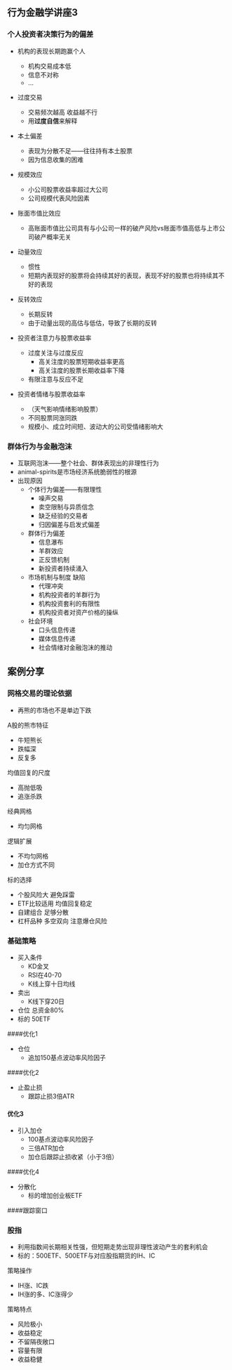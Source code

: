 ## 行为金融学讲座3

### 个人投资者决策行为的偏差

*   机构的表现长期跑赢个人
    *   机构交易成本低
    *   信息不对称
    *   ...

*   过度交易
    *   交易频次越高 收益越不行
    *   用**过度自信**来解释
*   本土偏差
    *   表现为分散不足——往往持有本土股票
    *   因为信息收集的困难
*   规模效应
    *   小公司股票收益率超过大公司
    *   公司规模代表风险因素
*   账面市值比效应
    *   高账面市值比公司具有与小公司一样的破产风险vs账面市值高低与上市公司破产概率无关
*   动量效应
    *   惯性
    *   短期内表现好的股票将会持续其好的表现，表现不好的股票也将持续其不好的表现
*   反转效应
    *   长期反转
    *   由于动量出现的高估与低估，导致了长期的反转
*   投资者注意力与股票收益率
    *   过度关注与过度反应
        *   高关注度的股票短期收益率更高
        *   高关注度的股票长期收益率下降
    *   有限注意与反应不足
*   投资者情绪与股票收益率
    *   （天气影响情绪影响股票）
    *   不同股票同涨同跌
    *   规模小、成立时间短、波动大的公司受情绪影响大

### 群体行为与金融泡沫

*   互联网泡沫——整个社会、群体表现出的非理性行为
*   animal-spirits是市场经济系统脆弱性的根源
*   出现原因
    *   个体行为偏差——有限理性
        *   噪声交易
        *   卖空限制与异质信念
        *   缺乏经验的交易者
        *   归因偏差与启发式偏差
    *   群体行为偏差
        *   信息瀑布
        *   羊群效应
        *   正反馈机制
        *   新投资者持续涌入
    *   市场机制与制度 缺陷
        *   代理冲突
        *   机构投资者的羊群行为
        *   机构投资套利的有限性
        *   机构投资者对资产价格的操纵
    *   社会环境
        *   口头信息传递
        *   媒体信息传递
        *   社会情绪对金融泡沫的推动

## 案例分享

### 网格交易的理论依据

*   再熊的市场也不是单边下跌

A股的熊市特征

*   牛短熊长
*   跌幅深
*   反复多

均值回复的尺度

*   高抛低吸
*   追涨杀跌

经典网格

*   均匀网格

逻辑扩展

*   不均匀网格
*   加仓方式不同

标的选择

*   个股风险大 避免踩雷
*   ETF比较适用 均值回复稳定
*   自建组合 足够分散
*   杠杆品种 多空双向 注意爆仓风险

### 基础策略

*   买入条件
    *   KD金叉
    *   RSI在40-70
    *   K线上穿十日均线
*   卖出
    *   K线下穿20日
*   仓位 总资金80%
*   标的 50ETF

####优化1

*   仓位
    *   追加150基点波动率风险因子

####优化2

*   止盈止损
    *   跟踪止损3倍ATR

#### 优化3

*   引入加仓
    *   100基点波动率风险因子
    *   三倍ATR加仓
    *   加仓后跟踪止损收紧（小于3倍）

####优化4

*   分散化
    *   标的增加创业板ETF

####跟踪窗口

### 股指

*   利用指数间长期相关性强，但短期走势出现非理性波动产生的套利机会
*   标的：500ETF、500ETF与对应股指期货的IH、IC

策略操作

*   IH涨、IC跌
*   IH涨的多、IC涨得少

策略特点

*   风险极小
*   收益稳定
*   不留隔夜敞口
*   容量有限
*   收益稳健